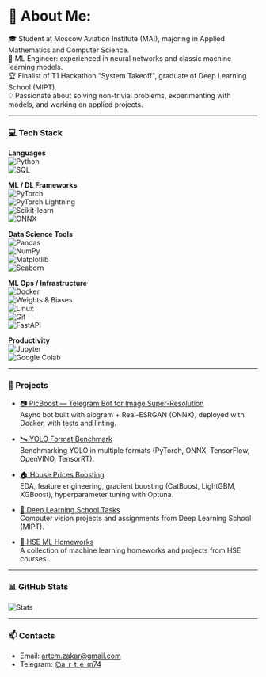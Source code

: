 #  📄 About Me:

🎓 Student at Moscow Aviation Institute (MAI), majoring in Applied Mathematics and Computer Science.  
🤖 ML Engineer: experienced in neural networks and classic machine learning models.  
🏆 Finalist of T1 Hackathon "System Takeoff", graduate of Deep Learning School (MIPT).  
💡 Passionate about solving non-trivial problems, experimenting with models, and working on applied projects.  

---

### 💻 Tech Stack

**Languages**  
![Python](https://img.shields.io/badge/Python-3776AB?style=for-the-badge&logo=python&logoColor=white)  
![SQL](https://img.shields.io/badge/SQL-336791?style=for-the-badge&logo=postgresql&logoColor=white)

**ML / DL Frameworks**  
![PyTorch](https://img.shields.io/badge/PyTorch-EE4C2C?style=for-the-badge&logo=pytorch&logoColor=white)  
![PyTorch Lightning](https://img.shields.io/badge/PyTorch%20Lightning-792EE5?style=for-the-badge&logo=pytorchlightning&logoColor=white)  
![Scikit-learn](https://img.shields.io/badge/Scikit--learn-F7931E?style=for-the-badge&logo=scikitlearn&logoColor=white)  
![ONNX](https://img.shields.io/badge/ONNX-005CED?style=for-the-badge&logo=onnx&logoColor=white)  

**Data Science Tools**  
![Pandas](https://img.shields.io/badge/Pandas-150458?style=for-the-badge&logo=pandas&logoColor=white)  
![NumPy](https://img.shields.io/badge/NumPy-013243?style=for-the-badge&logo=numpy&logoColor=white)  
![Matplotlib](https://img.shields.io/badge/Matplotlib-11557c?style=for-the-badge&logo=plotly&logoColor=white)  
![Seaborn](https://img.shields.io/badge/Seaborn-0099CC?style=for-the-badge&logoColor=white)  

**ML Ops / Infrastructure**  
![Docker](https://img.shields.io/badge/Docker-2496ED?style=for-the-badge&logo=docker&logoColor=white)  
![Weights & Biases](https://img.shields.io/badge/Weights_&_Biases-FFBE00?style=for-the-badge&logo=weightsandbiases&logoColor=black)  
![Linux](https://img.shields.io/badge/Linux-FCC624?style=for-the-badge&logo=linux&logoColor=black)  
![Git](https://img.shields.io/badge/Git-F05032?style=for-the-badge&logo=git&logoColor=white)  
![FastAPI](https://img.shields.io/badge/FastAPI-009688?style=for-the-badge&logo=fastapi&logoColor=white)  

**Productivity**  
![Jupyter](https://img.shields.io/badge/Jupyter-F37626?style=for-the-badge&logo=jupyter&logoColor=white)  
![Google Colab](https://img.shields.io/badge/Google%20Colab-F9AB00?style=for-the-badge&logo=googlecolab&logoColor=white)  

---

### 🚀 Projects

- [📷 PicBoost — Telegram Bot for Image Super-Resolution](https://github.com/Artemzakar/high-res-telegram-bot)  
  Async bot built with aiogram + Real-ESRGAN (ONNX), deployed with Docker, with tests and linting.  

- [🛰 YOLO Format Benchmark](https://github.com/Artemzakar/yolo-format-benchmark)  
  Benchmarking YOLO in multiple formats (PyTorch, ONNX, TensorFlow, OpenVINO, TensorRT).  

- [🏠 House Prices Boosting](https://github.com/Artemzakar/house-prices-boosting)  
  EDA, feature engineering, gradient boosting (CatBoost, LightGBM, XGBoost), hyperparameter tuning with Optuna.  

- [📓 Deep Learning School Tasks](https://github.com/Artemzakar/deep-learning-school-tasks)  
  Computer vision projects and assignments from Deep Learning School (MIPT).  

- [📘 HSE ML Homeworks](https://github.com/Artemzakar/hse-ml-homeworks)  
  A collection of machine learning homeworks and projects from HSE courses.  

---

### 📊 GitHub Stats
![Stats](https://github-readme-stats.vercel.app/api?username=Artemzakar&show_icons=true&theme=radical)

---

### 📫 Contacts
- Email: [artem.zakar@gmail.com](mailto:artem.zakar@gmail.com)  
- Telegram: [@a_r_t_e_m74](https://t.me/a_r_t_e_m74)  
